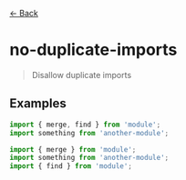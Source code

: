 [&#x2190; Back](./)
# no-duplicate-imports

> Disallow duplicate imports

 

## Examples

<code-highlight>
 
<div slot="correct">

```js
import { merge, find } from 'module';
import something from 'another-module';
```

</div>

 
<div slot="incorrect">

```js
import { merge } from 'module';
import something from 'another-module';
import { find } from 'module';
```

</div>

 
</code-highlight>

